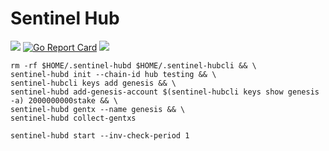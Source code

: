 # Sentinel Hub

[![](https://img.shields.io/github/release-pre/sentinel-official/hub.svg?style=flat)](https://github.com/sentinel-official/hub/releases/latest)
[![Go Report Card](https://goreportcard.com/badge/github.com/sentinel-official/hub)](https://goreportcard.com/report/github.com/sentinel-official/hub)
[![](https://tokei.rs/b1/github/sentinel-official/hub)](https://github.com/sentinel-official/hub)

```
rm -rf $HOME/.sentinel-hubd $HOME/.sentinel-hubcli && \
sentinel-hubd init --chain-id hub testing && \
sentinel-hubcli keys add genesis && \
sentinel-hubd add-genesis-account $(sentinel-hubcli keys show genesis -a) 2000000000stake && \
sentinel-hubd gentx --name genesis && \
sentinel-hubd collect-gentxs
```

```
sentinel-hubd start --inv-check-period 1
```

